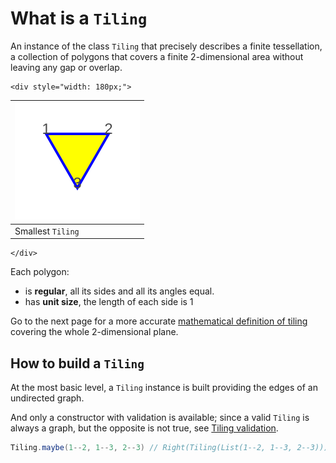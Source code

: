 # What is a `Tiling`

An instance of the class `Tiling` that precisely describes a finite tessellation,
a collection of polygons that covers a finite 2-dimensional area without leaving any gap or overlap.

```raw
<div style="width: 180px;">
```
| ![compact](svg/compact.svg) |
|-----------------------------|
| Smallest `Tiling`           |
```raw
</div>
```

Each polygon:

* is **regular**, all its sides and all its angles equal.
* has **unit size**, the length of each side is 1

Go to the next page for a more accurate [mathematical definition of tiling](tiling-definition.html) covering the whole 2-dimensional plane.

## How to build a `Tiling`

At the most basic level, a `Tiling` instance is built providing the edges of an undirected graph.

And only a constructor with validation is available; since a valid `Tiling` is always a graph, but the opposite is not true, see [Tiling validation](tiling-validation.html).

```scala
Tiling.maybe(1--2, 1--3, 2--3) // Right(Tiling(List(1--2, 1--3, 2--3)))
```
